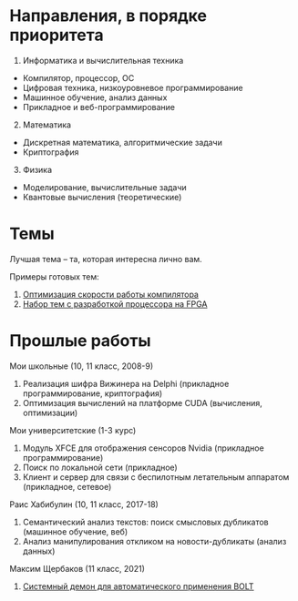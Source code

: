 # Направления, в порядке приоритета
1. Информатика и вычислительная техника
- Компилятор, процессор, ОС
- Цифровая техника, низкоуровневое программирование
- Машинное обучение, анализ данных
- Прикладное и веб-программирование
2. Математика
- Дискретная математика, алгоритмические задачи
- Криптография
3. Физика
- Моделирование, вычислительные задачи
- Квантовые вычисления (теоретические)

# Темы
Лучшая тема – та, которая интересна лично вам.

Примеры готовых тем:
1. [Оптимизация скорости работы компилятора](compiler_opt.md)
2. [Набор тем с разработкой процессора на FPGA](fpga-riscv.md)

# Прошлые работы
Мои школьные (10, 11 класс, 2008-9)
1. Реализация шифра Вижинера на Delphi (прикладное программирование, криптография)
2. Оптимизация вычислений на платформе CUDA (вычисления, оптимизации)

Мои университетские (1-3 курс)
1. Модуль XFCE для отображения сенсоров Nvidia (прикладное программирование)
2. Поиск по локальной сети (прикладное)
3. Клиент и сервер для связи с беспилотным летательным аппаратом (прикладное, сетевое)

Раис Хабибулин (10, 11 класс, 2017-18)
1. Семантический анализ текстов: поиск смысловых дубликатов (машинное обучение, веб)
2. Анализ манипулирования откликом на новости-дубликаты (анализ данных)

Максим Щербаков (11 класс, 2021)
1. [Системный демон для автоматического применения BOLT](perfd.md)